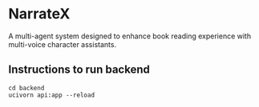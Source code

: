 # NarrateX
A multi-agent system designed to enhance book reading experience with multi-voice character assistants.

## Instructions to run backend
```
cd backend
ucivorn api:app --reload
```
